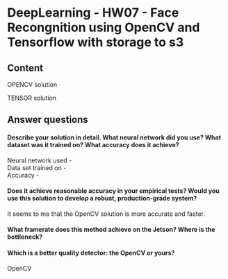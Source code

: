 # DeepLearning - HW07 - Face Recongnition using OpenCV and Tensorflow with storage to s3

## Content

OPENCV solution

TENSOR solution

## Answer questions

#### Describe your solution in detail. What neural network did you use? What dataset was it trained on? What accuracy does it achieve?

Neural network used - \
Data set trained on - \
Accuracy -

#### Does it achieve reasonable accuracy in your empirical tests? Would you use this solution to develop a robust, production-grade system?

It seems to me that the OpenCV solution is more accurate and faster.

#### What framerate does this method achieve on the Jetson? Where is the bottleneck?



#### Which is a better quality detector: the OpenCV or yours?

OpenCV
